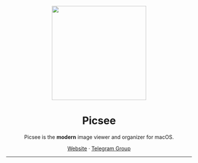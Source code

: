 <p align="center">
<img height="256" src="https://github.com/kzhiquan/Picsee/blob/master/logo.png" />
</p>

<h1 align="center">Picsee</h1>

<p align="center">Picsee is the <b>modern</b> image viewer and organizer for macOS.</p>

<p align=center>
<a href="https://enpicsee.chitaner.com">Website</a> ·
<a href="https://t.me/joinchat/LLvGKBYvdMtz6z7SgYxJUQ">Telegram Group</a>
</p>

---


